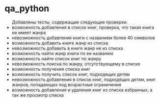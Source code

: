 # qa_python

<ul>Добавлены тесты, содержащие следующие проверки:

<li>возможность добавления в список книг, проверка, что такая книга не имеет жанра</li>

<li>невозможность добавления книги с названием более 40 символов</li>

<li>возможность добавить книге жанр из списка</li>

<li>невозможность добавить в книге жанр не из списка</li>

<li>возможность найти жанр книги по ее названию</li>

<li>возможность найти список книг по жанру</li>

<li>невозможность поиска по жанру, отсутствующему в списке</li>

<li>возможность получения списка книг</li>

<li>возможность получить список книг, подходящих детям</li>

<li>невозможность добавления в список книг, подходящих детям, книг жанров, попадающих под возрастные ограничения</li>

<li>возможность добавления и удаления книг из списка избранных, а так же просмотр списка</li>

</ul>